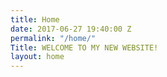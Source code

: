 ```yaml
---
title: Home
date: 2017-06-27 19:40:00 Z
permalink: "/home/"
Title: WELCOME TO MY NEW WEBSITE!
layout: home
---
```


